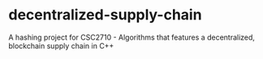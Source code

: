 # decentralized-supply-chain
A hashing project for CSC2710 - Algorithms that features a decentralized, blockchain supply chain in C++
